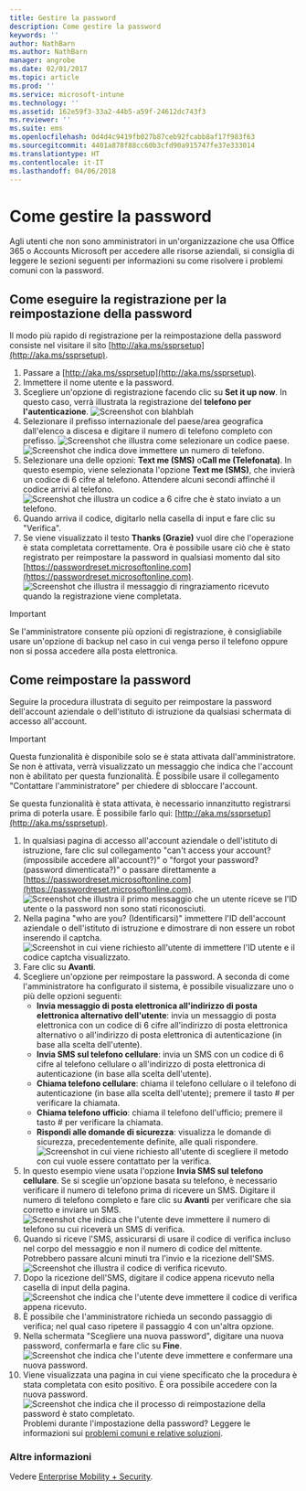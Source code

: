 ```yaml
---
title: Gestire la password
description: Come gestire la password
keywords: ''
author: NathBarn
ms.author: NathBarn
manager: angrobe
ms.date: 02/01/2017
ms.topic: article
ms.prod: ''
ms.service: microsoft-intune
ms.technology: ''
ms.assetid: 162e59f3-33a2-44b5-a59f-24612dc743f3
ms.reviewer: ''
ms.suite: ems
ms.openlocfilehash: 0d4d4c9419fb027b87ceb92fcabb8af17f983f63
ms.sourcegitcommit: 4401a878f88cc60b3cfd90a915747fe37e333014
ms.translationtype: HT
ms.contentlocale: it-IT
ms.lasthandoff: 04/06/2018
---
```

# <a name="how-to-manage-your-own-password"></a>Come gestire la password

Agli utenti che non sono amministratori in un'organizzazione che usa Office 365 o Accounts Microsoft per accedere alle risorse aziendali, si consiglia di leggere le sezioni seguenti per informazioni su come risolvere i problemi comuni con la password.

## <a name="how-to-register-for-password-reset"></a>Come eseguire la registrazione per la reimpostazione della password
Il modo più rapido di registrazione per la reimpostazione della password consiste nel visitare il sito [http://aka.ms/ssprsetup](http://aka.ms/ssprsetup).

1.  Passare a [http://aka.ms/ssprsetup](http://aka.ms/ssprsetup).
2.  Immettere il nome utente e la password.
3.  Scegliere un'opzione di registrazione facendo clic su **Set it up now**. In questo caso, verrà illustrata la registrazione del **telefono per l'autenticazione**.
![Screenshot con blahblah](./media/ft-mngPW-1-setup.png)
4.  Selezionare il prefisso internazionale del paese/area geografica dall'elenco a discesa e digitare il numero di telefono completo con prefisso.
![Screenshot che illustra come selezionare un codice paese. ](./media/ft-mngPW-2-enterNumber.png)![Screenshot che indica dove immettere un numero di telefono.](./media/ft-mngPW-3-enterNumber2.png)
5.  Selezionare una delle opzioni: **Text me (SMS)** o**Call me (Telefonata)**. In questo esempio, viene selezionata l'opzione **Text me (SMS)**, che invierà un codice di 6 cifre al telefono. Attendere alcuni secondi affinché il codice arrivi al telefono.
![Screenshot che illustra un codice a 6 cifre che è stato inviato a un telefono.](./media/ft-mngPW-4-textCode.png)
6.  Quando arriva il codice, digitarlo nella casella di input e fare clic su "Verifica".
7.  Se viene visualizzato il testo **Thanks (Grazie)** vuol dire che l'operazione è stata completata correttamente. Ora è possibile usare ciò che è stato registrato per reimpostare la password in qualsiasi momento dal sito [https://passwordreset.microsoftonline.com](https://passwordreset.microsoftonline.com). ![Screenshot che illustra il messaggio di ringraziamento ricevuto quando la registrazione viene completata.](./media/ft-mngPW-5-thanks.png)

> [!IMPORTANT]
> Se l'amministratore consente più opzioni di registrazione, è consigliabile usare un'opzione di backup nel caso in cui venga perso il telefono oppure non si possa accedere alla posta elettronica.

## <a name="how-to-reset-your-password"></a>Come reimpostare la password
Seguire la procedura illustrata di seguito per reimpostare la password dell'account aziendale o dell'istituto di istruzione da qualsiasi schermata di accesso all'account.

> [!IMPORTANT]
> Questa funzionalità è disponibile solo se è stata attivata dall'amministratore. Se non è attivata, verrà visualizzato un messaggio che indica che l'account non è abilitato per questa funzionalità. È possibile usare il collegamento "Contattare l'amministratore" per chiedere di sbloccare l'account.
> 
> Se questa funzionalità è stata attivata, è necessario innanzitutto registrarsi prima di poterla usare. È possibile farlo qui: [http://aka.ms/ssprsetup](http://aka.ms/ssprsetup).

1. In qualsiasi pagina di accesso all'account aziendale o dell'istituto di istruzione, fare clic sul collegamento "can't access your account? (impossibile accedere all'account?)" o "forgot your password? (password dimenticata?)" o passare direttamente a [https://passwordreset.microsoftonline.com](https://passwordreset.microsoftonline.com).
   ![Screenshot che illustra il primo messaggio che un utente riceve se l'ID utente o la password non sono stati riconosciuti.](./media/ft-mngPW-6-resetPWbegin.png)
2. Nella pagina "who are you? (Identificarsi)" immettere l'ID dell'account aziendale o dell'istituto di istruzione e dimostrare di non essere un robot inserendo il captcha.
   ![Screenshot in cui viene richiesto all'utente di immettere l'ID utente e il codice captcha visualizzato.](./media/ft-mngPW-7-enterID.png)
3. Fare clic su **Avanti**.
4. Scegliere un'opzione per reimpostare la password. A seconda di come l'amministratore ha configurato il sistema, è possibile visualizzare uno o più delle opzioni seguenti:
   - **Invia messaggio di posta elettronica all'indirizzo di posta elettronica alternativo dell'utente**: invia un messaggio di posta elettronica con un codice di 6 cifre all'indirizzo di posta elettronica alternativo o all'indirizzo di posta elettronica di autenticazione (in base alla scelta dell'utente).
   - **Invia SMS sul telefono cellulare**: invia un SMS con un codice di 6 cifre al telefono cellulare o all'indirizzo di posta elettronica di autenticazione (in base alla scelta dell'utente).
   - **Chiama telefono cellulare**: chiama il telefono cellulare o il telefono di autenticazione (in base alla scelta dell'utente); premere il tasto # per verificare la chiamata.
   - **Chiama telefono ufficio**: chiama il telefono dell'ufficio; premere il tasto # per verificare la chiamata.
   - **Rispondi alle domande di sicurezza**: visualizza le domande di sicurezza, precedentemente definite, alle quali rispondere.
   ![Screenshot in cui viene richiesto all'utente di scegliere il metodo con cui vuole essere contattato per la verifica.](./media/ft-mngPW-8-answerQuestions.png)
5. In questo esempio viene usata l'opzione **Invia SMS sul telefono cellulare**. Se si sceglie un'opzione basata su telefono, è necessario verificare il numero di telefono prima di ricevere un SMS. Digitare il numero di telefono completo e fare clic su **Avanti** per verificare che sia corretto e inviare un SMS.
   ![Screenshot che indica che l'utente deve immettere il numero di telefono su cui riceverà un SMS di verifica.](./media/ft-mngPW-9-textNumber.png)
6. Quando si riceve l'SMS, assicurarsi di usare il codice di verifica incluso nel corpo del messaggio e non il numero di codice del mittente. Potrebbero passare alcuni minuti tra l'invio e la ricezione dell'SMS.
   ![Screenshot che illustra il codice di verifica ricevuto.](./media/ft-mngPW-10-verificationCode.png)
7. Dopo la ricezione dell'SMS, digitare il codice appena ricevuto nella casella di input della pagina.
   ![Screenshot che indica che l'utente deve immettere il codice di verifica appena ricevuto.](./media/ft-mngPW-11-enterCode.png)
8. È possibile che l'amministratore richieda un secondo passaggio di verifica; nel qual caso ripetere il passaggio 4 con un'altra opzione.
9. Nella schermata "Scegliere una nuova password", digitare una nuova password, confermarla e fare clic su **Fine**.
   ![Screenshot che indica che l'utente deve immettere e confermare una nuova password.](./media/ft-mngPW-12-clickFinish.png)
10. Viene visualizzata una pagina in cui viene specificato che la procedura è stata completata con esito positivo. È ora possibile accedere con la nuova password.
    ![Screenshot che indica che il processo di reimpostazione della password è stato completato.](./media/ft-mngPW-13-success.png)
    Problemi durante l'impostazione della password? Leggere le informazioni sui [problemi comuni e relative soluzioni](https://azure.microsoft.com/en-us/documentation/articles/active-directory-passwords-update-your-own-password/#common-problems-and-their-solutions).

### <a name="want-to-learn-more"></a>Altre informazioni
Vedere [Enterprise Mobility + Security](https://www.microsoft.com/en-us/server-cloud/enterprise-mobility/overview.aspx).
